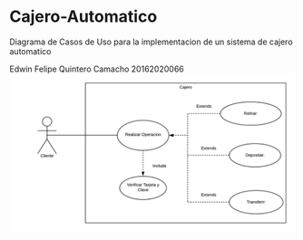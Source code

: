 # Cajero-Automatico

Diagrama de Casos de Uso para la implementacion de un sistema de cajero automatico

Edwin Felipe Quintero Camacho 20162020066
![Caso de uso](https://github.com/edwinQ2000/Cajero-Automatico/blob/master/Cajero%20Automatico.png)
